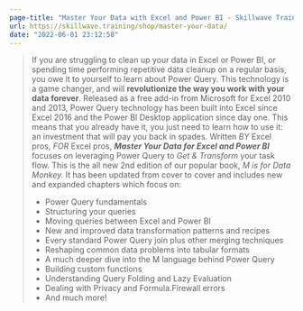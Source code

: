 ```yaml
---
page-title: "Master Your Data with Excel and Power BI - Skillwave Training"
url: https://skillwave.training/shop/master-your-data/
date: "2022-06-01 23:12:58"
---
```


> If you are struggling to clean up your data in Excel or Power BI, or spending time performing repetitive data cleanup on a regular basis, you owe it to yourself to learn about Power Query. This technology is a game changer, and will **revolutionize the way you work with your data forever**. Released as a free add-in from Microsoft for Excel 2010 and 2013, Power Query technology has been built into Excel since Excel 2016 and the Power BI Desktop application since day one. This means that you already have it, you just need to learn how to use it: an investment that will pay you back in spades. Written *BY* Excel pros, *FOR* Excel pros, ***Master Your Data for Excel and Power BI*** focuses on leveraging Power Query to *Get & Transform* your task flow. This is the all new 2nd edition of our popular book, *M is for Data Monkey.* It has been updated from cover to cover and includes new and expanded chapters which focus on:
> 
> -   Power Query fundamentals
> -   Structuring your queries
> -   Moving queries between Excel and Power BI
> -   New and improved data transformation patterns and recipes
> -   Every standard Power Query join plus other merging techniques
> -   Reshaping common data problems into tabular formats
> -   A much deeper dive into the M language behind Power Query
> -   Building custom functions
> -   Understanding Query Folding and Lazy Evaluation
> -   Dealing with Privacy and Formula.Firewall errors
> -   And much more!
